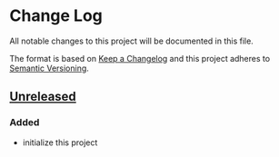 # Change Log
All notable changes to this project will be documented in this file.

The format is based on [Keep a Changelog](http://keepachangelog.com/) 
and this project adheres to [Semantic Versioning](http://semver.org/).

## [Unreleased]
### Added
- initialize this project

[Unreleased]: https://github.com/super-fe/superfe-rn-boilerplate/compare/1.0.0...HEAD
